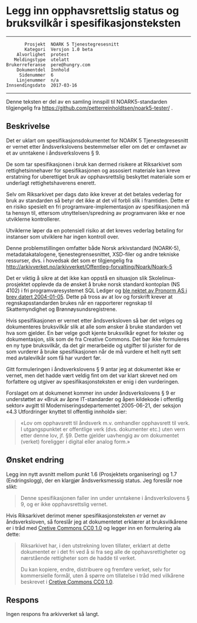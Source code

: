 Legg inn opphavsrettslig status og bruksvilkår i spesifikasjonsteksten
======================================================================

 ------------------  ---------------------------------
           Prosjekt  NOARK 5 Tjenestegresesnitt
           Kategori  Versjon 1.0 beta
        Alvorlighet  protest
       Meldingstype  utelatt
    Brukerreferanse  pere@hungry.com
        Dokumentdel  Innhold
         Sidenummer  6
        Linjenummer  n/a
    Innsendingsdato  2017-03-16
 ------------------  ---------------------------------

Denne teksten er del av en samling innspill til NOARK5-standarden
tilgjengelig fra https://github.com/petterreinholdtsen/noark5-tester/ .

Beskrivelse
-----------

Det er uklart om spesifikasjonsdokumentet for NOARK 5
Tjenestegresesnitt er vernet etter åndsverkslovens bestemmelser eller
om det er omfavnet av et av unntakene i åndsverkslovens § 9.

De som tar spesifikasjonen i bruk kan dermed risikere at Riksarkivet
som rettighetsinnehaver for spesifikasjonen og assosiert materiale kan
kreve erstatning for uberettiget bruk av opphavsrettslig beskyttet
materiale som er underlagt rettighetshaverens enerett.

Selv om Riksarkivet per dags dato ikke krever at det betales vederlag
for bruk av standarden så betyr det ikke at det vil forbli slik i
framtiden.  Dette er en risiko spesielt en fri
programvare-implementasjon av spesifikasjonen må ta hensyn til,
ettersom utnyttelsen/spredning av programvaren ikke er noe utviklerne
kontrollerer.

Utviklerne løper da en potensiell risiko at det kreves vederlag betaling 
for instanser som utviklere har ingen kontroll over.

Denne problemstillingen omfatter både Norsk arkivstandard (NOARK-5),
metadatakatalogene, tjenestegrensesnittet, XSD-filer og andre tekniske
ressurser, dvs.  i hovedsak det som er tilgjengelig fra
http://arkivverket.no/arkivverket/Offentleg-forvalting/Noark/Noark-5

Det er viktig å sikre at det ikke kan oppstå en situasjon slik
Skolelinux-prosjektet opplevde da de ønsket å bruke norsk standard
kontoplan (NS 4102) i fri programvaresystemet SQL Ledger og [ble
nektet av Pronorm AS i brev datert
2004-01-05](http://developer.skolelinux.org/brev/2004-01-10-ufri_norsk_standard.pdf).
Dette på tross av at lov og forskrift krever at regnskapsstandarden
brukes når en rapporterer regnskap til Skattemyndighet og
Brønnøysundsregistrene.

Hvis spesifikasjonen er vernet etter åndsverksloven så bør det velges
og dokumenteres bruksvilkår slik at alle som ønsker å bruke standarden
vet hva som gjelder.  En bør velge godt kjente bruksvilkår egnet for
tekster og dokumentasjon, slik som de fra Creative Commons.  Det bør
ikke formuleres en ny type bruksvilkår, da det gir merarbeide og
utgifter til jurister for de som vurderer å bruke spesifikasjonen når
de må vurdere et helt nytt sett med avtalevilkår som få har vurdert
før.

Gitt formuleringen i åndsverkslovens § 9 antar jeg at dokumentet ikke
er vernet, men det hadde vært veldig fint om det var klart skrevet ned
om forfattere og utgiver av spesifikasjonsteksten er enig i den
vurderingen.

Forslaget om at dokumenet kommer inn under åndsverkslovens § 9 er
understøttet av «Bruk av åpne IT-standarder og åpen kildekode i
offentlig sektor» avgitt til Moderniseringsdepartementet 2005-06-21,
der seksjon «4.3 Utfordringer knyttet til offentlig innhold» sier:

> «Lov om opphavsrett til åndsverk m.v. omhandler opphavsrett til
> verk. I utgangspunktet er offentlige verk (dvs. dokumenter etc.)
> uten vern etter denne lov, jf.  §9.  Dette gjelder uavhengig av om
> dokumentet (verket) foreligger i digital eller analog form.»

Ønsket endring
--------------

Legg inn nytt avsnitt mellom punkt 1.6 (Prosjektets organisering) og
1.7 (Endringslogg), der en klargjør åndsverksmessig status.  Jeg
foreslår noe slikt:

> Denne spesifikasjonen faller inn under unntakene i åndsverkslovens §
> 9, og er ikke opphavsrettslig vernet.

Hvis Riksarkivet derimot mener spesifikasjonsteksten *er* vernet av
åndsverksloven, så foreslår jeg at dokumentetet erklærer at
bruksvilkårene er i tråd med [Cretive Commons CC0
1.0](https://creativecommons.org/publicdomain/zero/1.0/deed.no) og
legger inn en formulering ala dette:

> Riksarkivet har, i den utstrekning loven tillater, erklært at dette
> dokumentet er i det fri ved å si fra seg alle de opphavsrettigheter
> og nærstående rettigheter som de hadde til verket.
>
> Du kan kopiere, endre, distribuere og fremføre verket, selv for
> kommersielle formål, uten å spørre om tillatelse i tråd med
> vilkårene beskrevet i [Cretive Commons CC0
> 1.0](https://creativecommons.org/publicdomain/zero/1.0/deed.no).

Respons
-------

Ingen respons fra arkivverket så langt.
